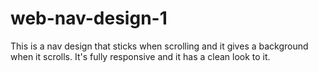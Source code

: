 # web-nav-design-1
This is a nav design that sticks when scrolling and it gives a background when it scrolls. It's fully responsive and it has a clean look to it.
